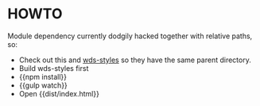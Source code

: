 # HOWTO

Module dependency currently dodgily hacked together with relative paths, so:

* Check out this and [wds-styles]() so they have the same parent directory.
* Build wds-styles first
* {{npm install}}
* {{gulp watch}}
* Open {{dist/index.html}}
